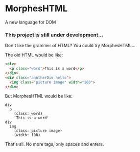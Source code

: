 # MorphesHTML
A new language for DOM

### This project is still under development...

Don't like the grammer of HTML? You could try MorphesHTML...

The old HTML would be like:
```HTML
<div>
  <p class="word">This is a word</p>
</div>
<div class="anotherDiv hello">
  <img class="picture image" width="100">
</div>
```

But MorphesHTML would be like:
```
div
  p
    (class: word)
    'This is a word'
div
  img
    (class: picture image)
    (width: 100)
```

That's all. No more tags, only spaces and enters.
